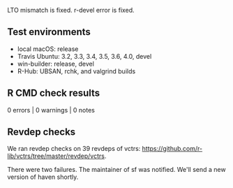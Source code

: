 
LTO mismatch is fixed.
r-devel error is fixed.


## Test environments

* local macOS: release
* Travis Ubuntu: 3.2, 3.3, 3.4, 3.5, 3.6, 4.0, devel
* win-builder: release, devel
* R-Hub: UBSAN, rchk, and valgrind builds


## R CMD check results

0 errors | 0 warnings | 0 notes


## Revdep checks

We ran revdep checks on 39 revdeps of vctrs: https://github.com/r-lib/vctrs/tree/master/revdep/vctrs.

There were two failures. The maintainer of sf was notified. We'll send a new version of haven shortly.

